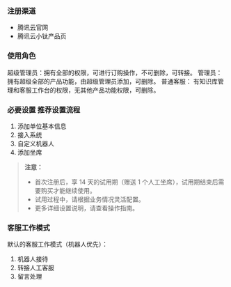 ### 注册渠道
- 腾讯云官网
- 腾讯云小钛产品页

### 使用角色 
超级管理员：拥有全部的权限，可进行订购操作，不可删除，可转接。
管理员：拥有超级全部的产品功能，由超级管理员添加，可删除。 
普通客服： 有知识库管理和客服工作台的权限，无其他产品功能权限，可删除。 

### 必要设置 推荐设置流程
1. 添加单位基本信息
2. 接入系统
3. 自定义机器人
4. 添加坐席 

>**注意：**
>- 首次注册后，享 14 天的试用期（赠送 1 个人工坐席），试用期结束后需要购买才能继续使用。
>- 试用过程中，请根据业务情况灵活配置。 
>- 更多详细设置说明，请查看操作指南。

### 客服工作模式
 默认的客服工作模式（机器人优先）：
 1. 机器人接待
 2. 转接人工客服
 3. 留言处理
